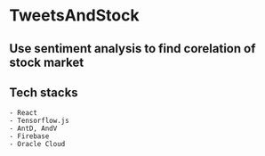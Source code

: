 # TweetsAndStock

## Use sentiment analysis to find corelation of stock market

## Tech stacks
    - React
    - Tensorflow.js
    - AntD, AndV
    - Firebase
    - Oracle Cloud